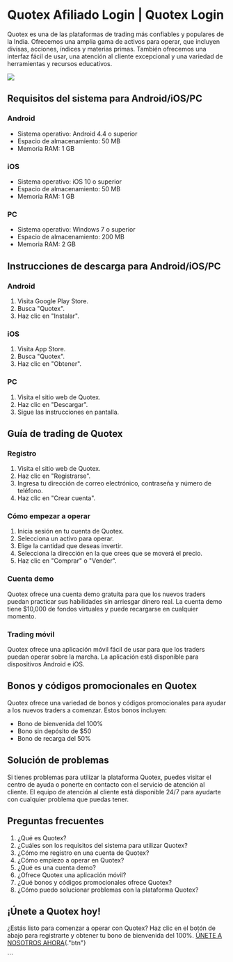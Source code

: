 # Quotex Afiliado Login \| Quotex Login

Quotex es una de las plataformas de trading más confiables y populares
de la India. Ofrecemos una amplia gama de activos para operar, que
incluyen divisas, acciones, índices y materias primas. También ofrecemos
una interfaz fácil de usar, una atención al cliente excepcional y una
variedad de herramientas y recursos educativos.

[![](https://static.quotex.io/files/12_en/300_250.jpg)](https://traff.sbs/brokerqxlid)

## Requisitos del sistema para Android/iOS/PC

### Android

-   Sistema operativo: Android 4.4 o superior
-   Espacio de almacenamiento: 50 MB
-   Memoria RAM: 1 GB

### iOS

-   Sistema operativo: iOS 10 o superior
-   Espacio de almacenamiento: 50 MB
-   Memoria RAM: 1 GB

### PC

-   Sistema operativo: Windows 7 o superior
-   Espacio de almacenamiento: 200 MB
-   Memoria RAM: 2 GB

## Instrucciones de descarga para Android/iOS/PC

### Android

1.  Visita Google Play Store.
2.  Busca "Quotex".
3.  Haz clic en "Instalar".

### iOS

1.  Visita App Store.
2.  Busca "Quotex".
3.  Haz clic en "Obtener".

### PC

1.  Visita el sitio web de Quotex.
2.  Haz clic en "Descargar".
3.  Sigue las instrucciones en pantalla.

## Guía de trading de Quotex

### Registro

1.  Visita el sitio web de Quotex.
2.  Haz clic en "Registrarse".
3.  Ingresa tu dirección de correo electrónico, contraseña y número de
    teléfono.
4.  Haz clic en "Crear cuenta".

### Cómo empezar a operar

1.  Inicia sesión en tu cuenta de Quotex.
2.  Selecciona un activo para operar.
3.  Elige la cantidad que deseas invertir.
4.  Selecciona la dirección en la que crees que se moverá el precio.
5.  Haz clic en "Comprar" o "Vender".

### Cuenta demo

Quotex ofrece una cuenta demo gratuita para que los nuevos traders
puedan practicar sus habilidades sin arriesgar dinero real. La cuenta
demo tiene \$10,000 de fondos virtuales y puede recargarse en cualquier
momento.

### Trading móvil

Quotex ofrece una aplicación móvil fácil de usar para que los traders
puedan operar sobre la marcha. La aplicación está disponible para
dispositivos Android e iOS.

## Bonos y códigos promocionales en Quotex

Quotex ofrece una variedad de bonos y códigos promocionales para ayudar
a los nuevos traders a comenzar. Estos bonos incluyen:

-   Bono de bienvenida del 100%
-   Bono sin depósito de \$50
-   Bono de recarga del 50%

## Solución de problemas

Si tienes problemas para utilizar la plataforma Quotex, puedes visitar
el centro de ayuda o ponerte en contacto con el servicio de atención al
cliente. El equipo de atención al cliente está disponible 24/7 para
ayudarte con cualquier problema que puedas tener.

## Preguntas frecuentes

1.  ¿Qué es Quotex?
2.  ¿Cuáles son los requisitos del sistema para utilizar Quotex?
3.  ¿Cómo me registro en una cuenta de Quotex?
4.  ¿Cómo empiezo a operar en Quotex?
5.  ¿Qué es una cuenta demo?
6.  ¿Ofrece Quotex una aplicación móvil?
7.  ¿Qué bonos y códigos promocionales ofrece Quotex?
8.  ¿Cómo puedo solucionar problemas con la plataforma Quotex?

## ¡Únete a Quotex hoy!

¿Estás listo para comenzar a operar con Quotex? Haz clic en el botón de
abajo para registrarte y obtener tu bono de bienvenida del 100%. [ÚNETE
A NOSOTROS
AHORA](\%22https://traff.sbs/brokerqxsignup\%22){."btn"}

\`\`\`

